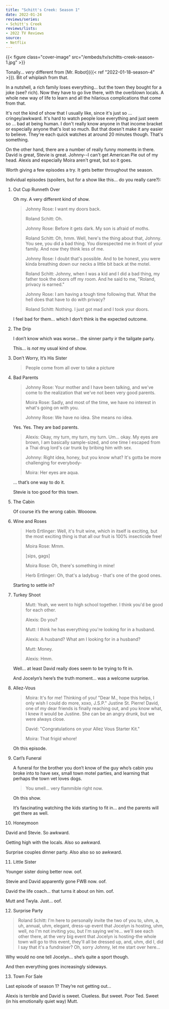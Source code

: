 ```yaml
---
title: "Schitt's Creek: Season 1"
date: 2022-01-24
reviews/series:
- Schitt's Creek
reviews/lists:
- 2022 TV Reviews
source:
- Netflix
---
```

{{< figure class="cover-image" src="/embeds/tv/schitts-creek-season-1.jpg" >}}

Tonally... *very* different from [Mr. Robot]({{< ref "2022-01-18-season-4" >}}). Bit of whiplash from that. 

In a nutshell, a rich family loses everything... but the town they bought for a joke (see? rich). Now they have to go live there, with the overblown locals. A whole new way of life to learn and all the hilarious complications that come from that. 

It's not the kind of show that I usually like, since it's just so ... cringey/awkward. It's hard to watch people lose everything and just seem so ... bad at being human. I don't really know anyone in that income bracket or especially anyone that's lost so much. But that doesn't make it any easier to believe. They're each quick watches at around 20 minutes though. That's something. 

On the other hand, there are a number of really funny moments in there. David is great, Stevie is great. Johnny--I can't get American Pie out of my head. Alexis and especially Moira aren't great, but so it goes. 

Worth giving a few episodes a try. It gets better throughout the season. 

<!--more-->

Individual episodes (spoilers, but for a show like this... do you really care?):

1. Out Cup Runneth Over

   Oh my. A very different kind of show.

   > Johnny Rose: I want my doors back.
   >
   > Roland Schitt: Oh.
   >
   > Johnny Rose: Before it gets dark. My son is afraid of moths.
   >
   > Roland Schitt: Oh, hmm. Well, here's the thing about that, Johnny. You see, you did a bad thing. You disrespected me in front of your family. And now they think less of me.
   >
   > Johnny Rose: I doubt that's possible. And to be honest, you were kinda breathing down our necks a little bit back at the motel.
   >
   > Roland Schitt: Johnny, when I was a kid and I did a bad thing, my father took the doors off my room. And he said to me, "Roland, privacy is earned."
   >
   > Johnny Rose: I am having a tough time following that. What the hell does that have to do with privacy?
   >
   > Roland Schitt: Nothing. I just got mad and I took your doors.

   I feel bad for them… which I don’t think is the expected outcome.

2. The Drip

   I don’t know which was worse… the sinner party ir the tailgate party.

   This… is _not_ my usual kind of show.

3. Don’t Worry, It’s His Sister

    <gif>

   > People come from all over to take a picture

4. Bad Parents

   > Johnny Rose: Your mother and I have been talking, and we've come to the realization that we've not been very good parents.
   >
   > Moira Rose: Sadly, and most of the time, we have no interest in what's going on with you.
   >
   > Johnny Rose: We have no idea. She means no idea.

   Yes. Yes. They are bad parents.

   > Alexis: Okay, my turn, my turn, my turn. Um... okay. My eyes are brown, I am basically sample-sized, and one time I escaped from a Thai drug lord's car trunk by bribing him with sex.
   >
   > Johnny: Right idea, honey, but you know what? It's gotta be more challenging for everybody-
   >
   > Moira: Her eyes are aqua.

   … that’s one way to do it.

   Stevie is too good for this town.

5. The Cabin

   Of course it’s the wrong cabin. Woooow.

6. Wine and Roses

   > Herb Ertlinger: Well, it's fruit wine, which in itself is exciting, but the most exciting thing is that all our fruit is 100% insecticide free!
   >
   > Moira Rose: Mmm.
   >
   > [sips, gags]
   >
   > Moira Rose: Oh, there's something in mine!
   >
   > Herb Ertlinger: Oh, that's a ladybug - that's one of the good ones.

   Starting to settle in?

7. Turkey Shoot

   > Mutt: Yeah, we went to high school together. I think you'd be good for each other.
   >
   > Alexis: Do you?
   >
   > Mutt: I think he has everything you're looking for in a husband.
   >
   > Alexis: A husband? What am I looking for in a husband?
   >
   > Mutt: Money.
   >
   > Alexis: Hmm.

   Well… at least David really does seem to be trying to fit in.

   And Jocelyn’s here’s the truth moment… was a welcome surprise.

8. Allez-Vous

   > Moira: It's for me! Thinking of you! "Dear M., hope this helps, I only wish I could do more, xoxo, J.S.P." Justine St. Pierre! David, one of my dear friends is finally reaching out, and you know what, I knew it would be Justine. She can be an angry drunk, but we were always close.
   >
   > David: "Congratulations on your Allez Vous Starter Kit."
   >
   > Moira: That frigid whore!

   Oh this episode.

9. Carl’s Funeral

   A funeral for the brother you don’t know of the guy who’s cabin you broke into to have sex, small town motel parties, and learning that perhaps the town vet loves dogs.

   > You smell… very flammible right now.

   Oh this show.

   It’s fascinating watching the kids starting to fit in… and the parents will get there as well.

10. Honeymoon

   David and Stevie. So awkward.

   Getting high with the locals. Also so awkward.

   Surprise couples dinner party. Also also so so awkward.

11. Little Sister

   Younger sister doing better now. oof.

   Stevie and David apparently gone FWB now. oof.

   David the life coach… that turns it about on him. oof.

   Mutt and Twyla. Just… oof.

12. Surprise Party

   > Roland Schitt: I'm here to personally invite the two of you to, uhm, a, uh, annual, uhm, elegant, dress-up event that Jocelyn is hosting, uhm, well, no I'm not inviting you, but I'm saying we're... we'll see each other there, at the very big event that Jocelyn is hosting-the whole town will go to this event, they'll all be dressed up, and, uhm, did I, did I say that it's a fundraiser? Oh, sorry Johnny, let me start over here...

   Why would no one tell Jocelyn… she’s quite a sport though.

   And then everything goes increasingly sideways.

13. Town For Sale 

   Last episode of season 1? They’re not getting out…

   Alexis is terrible and David is sweet. Clueless. But sweet. Poor Ted. Sweet (in his emotionally quiet way) Mutt. 
